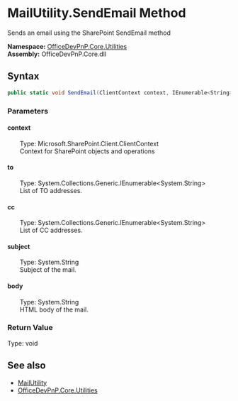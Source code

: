 # MailUtility.SendEmail Method  
 Sends an email using the SharePoint SendEmail method   

**Namespace:** [OfficeDevPnP.Core.Utilities](OfficeDevPnP.Core.Utilities.md)  
**Assembly:** OfficeDevPnP.Core.dll  
## Syntax
```C#
public static void SendEmail(ClientContext context, IEnumerable<String> to, IEnumerable<String> cc, String subject, String body)
```
### Parameters
#### context  
&emsp;&emsp;Type: Microsoft.SharePoint.Client.ClientContext  
&emsp;&emsp;Context for SharePoint objects and operations  

  

#### to  
&emsp;&emsp;Type: System.Collections.Generic.IEnumerable&lt;System.String&gt;  
&emsp;&emsp;List of TO addresses.  

  

#### cc  
&emsp;&emsp;Type: System.Collections.Generic.IEnumerable&lt;System.String&gt;  
&emsp;&emsp;List of CC addresses.  

  

#### subject  
&emsp;&emsp;Type: System.String  
&emsp;&emsp;Subject of the mail.  

  

#### body  
&emsp;&emsp;Type: System.String  
&emsp;&emsp;HTML body of the mail.  

  

### Return Value
Type: void  

## See also
- [MailUtility](OfficeDevPnP.Core.Utilities.MailUtility.md) 
- [OfficeDevPnP.Core.Utilities](OfficeDevPnP.Core.Utilities.md) 
